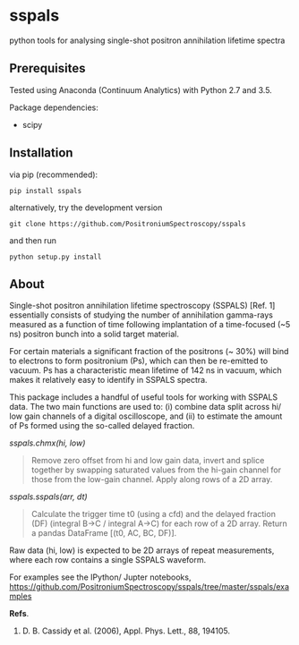 # sspals
python tools for analysing single-shot positron annihilation lifetime spectra

## Prerequisites

Tested using Anaconda (Continuum Analytics) with Python 2.7 and 3.5.

Package dependencies:

* scipy

## Installation

via pip (recommended):

```
pip install sspals
```

alternatively, try the development version

```
git clone https://github.com/PositroniumSpectroscopy/sspals
```

and then run

```
python setup.py install
```

## About

Single-shot positron annihilation lifetime spectroscopy (SSPALS) [Ref. 1] 
essentially consists of studying the number of annihilation gamma-rays 
measured as a function of time following implantation of a time-focused
(~5 ns) positron bunch into a solid target material.

For certain materials a significant fraction of the positrons (~ 30%) will
bind to electrons to form positronium (Ps), which can then be re-emitted 
to vacuum. Ps has a characteristic mean lifetime of 142 ns in vacuum, which 
makes it relatively easy to identify in SSPALS spectra.

This package includes a handful of useful tools for working with SSPALS data. 
The two main functions are used to: (i) combine data split across hi/ low 
gain channels of a digital oscilloscope, and (ii) to estimate the amount of
Ps formed using the so-called delayed fraction.

*sspals.chmx(hi, low)*
>	Remove zero offset from hi and low gain data, invert and splice 
    together by swapping saturated values from the hi-gain channel 
    for those from the low-gain channel.  Apply along rows of a 2D array.

*sspals.sspals(arr, dt)*
>	Calculate the trigger time t0 (using a cfd) and the delayed fraction (DF)
	(integral B->C / integral A->C) for each row of a 2D array. Return a pandas 
	DataFrame [(t0, AC, BC, DF)].

Raw data (hi, low) is expected to be 2D arrays of repeat measurements, where each
row contains a single SSPALS waveform.

For examples see the IPython/ Jupter notebooks,
https://github.com/PositroniumSpectroscopy/sspals/tree/master/sspals/examples

**Refs**.

1.	D. B. Cassidy et al. (2006), Appl. Phys. Lett., 88, 194105.
